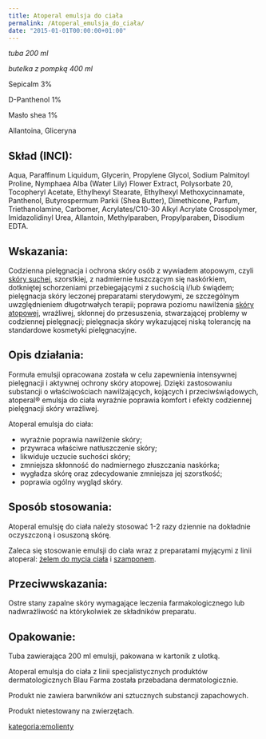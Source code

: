```yaml
---
title: Atoperal emulsja do ciała
permalink: /Atoperal_emulsja_do_ciała/
date: "2015-01-01T00:00:00+01:00"
---
```


*tuba 200 ml*

*butelka z pompką 400 ml*

Sepicalm 3%

D-Panthenol 1%

Masło shea 1%

Allantoina, Gliceryna

Skład (INCI):
-------------

Aqua, Paraffinum Liquidum, Glycerin, Propylene Glycol, Sodium Palmitoyl Proline, Nymphaea Alba (Water Lily) Flower Extract, Polysorbate 20, Tocopheryl Acetate, Ethylhexyl Stearate, Ethylhexyl Methoxycinnamate, Panthenol, Butyrospermum Parkii (Shea Butter), Dimethicone, Parfum, Triethanolamine, Carbomer, Acrylates/C10-30 Alkyl Acrylate Crosspolymer, Imidazolidinyl Urea, Allantoin, Methylparaben, Propylparaben, Disodium EDTA.

Wskazania:
----------

Codzienna pielęgnacja i ochrona skóry osób z wywiadem atopowym, czyli [skóry suchej](/atopedia/sucha_skóra "wikilink"), szorstkiej, z nadmiernie łuszczącym się naskórkiem, dotkniętej schorzeniami przebiegającymi z suchością i/lub świądem; pielęgnacja skóry leczonej preparatami sterydowymi, ze szczególnym uwzględnieniem długotrwałych terapii; poprawa poziomu nawilżenia [skóry atopowej](/atopedia/skóra_atopowa "wikilink"), wrażliwej, skłonnej do przesuszenia, stwarzającej problemy w codziennej pielęgnacji; pielęgnacja skóry wykazującej niską tolerancję na standardowe kosmetyki pielęgnacyjne.

Opis działania:
---------------

Formuła emulsji opracowana została w celu zapewnienia intensywnej pielęgnacji i aktywnej ochrony skóry atopowej. Dzięki zastosowaniu substancji o właściwościach nawilżających, kojących i przeciwświądowych, atoperal® emulsja do ciała wyraźnie poprawia komfort i efekty codziennej pielęgnacji skóry wrażliwej.

Atoperal emulsja do ciała:

-   wyraźnie poprawia nawilżenie skóry;
-   przywraca właściwe natłuszczenie skóry;
-   likwiduje uczucie suchości skóry;
-   zmniejsza skłonność do nadmiernego złuszczania naskórka;
-   wygładza skórę oraz zdecydowanie zmniejsza jej szorstkość;
-   poprawia ogólny wygląd skóry.

Sposób stosowania:
------------------

Atoperal emulsję do ciała należy stosować 1-2 razy dziennie na dokładnie oczyszczoną i osuszoną skórę.

Zaleca się stosowanie emulsji do ciała wraz z preparatami myjącymi z linii atoperal: [żelem do mycia ciała](/atopedia/Atoperal_żel_do_mycia_ciała "wikilink") i [szamponem](/atopedia/Atoperal_szampon "wikilink").

Przeciwwskazania:
-----------------

Ostre stany zapalne skóry wymagające leczenia farmakologicznego lub nadwrażliwość na którykolwiek ze składników preparatu.

Opakowanie:
-----------

Tuba zawierająca 200 ml emulsji, pakowana w kartonik z ulotką.

Atoperal emulsja do ciała z linii specjalistycznych produktów dermatologicznych Blau Farma została przebadana dermatologicznie.

Produkt nie zawiera barwników ani sztucznych substancji zapachowych.

Produkt nietestowany na zwierzętach.

[kategoria:emolienty](/atopedia/kategoria:emolienty "wikilink")